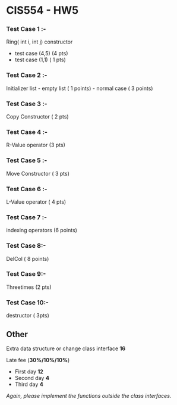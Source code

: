 # CIS554 - HW5

### Test Case 1 :- 
Ring( int i, int j) constructor

- test case (4,5) (4 pts)
- test case (1,1) ( 1 pts)
    
### Test Case 2 :-
Initializer list 
	- empty list ( 1 points)
	- normal case ( 3  points)
  
### Test Case 3 :- 
Copy Constructor ( 2 pts)

### Test Case 4 :-
R-Value operator (3 pts)

### Test Case 5 :-
Move Constructor ( 3 pts)

### Test Case 6 :-
L-Value operator ( 4 pts)

### Test Case 7 :-
indexing operators (6 points)

### Test Case 8:- 
DelCol ( 8 points)

### Test Case 9:-
Threetimes (2 pts)

### Test Case 10:-
destructor ( 3pts)



## Other

Extra data structure or change class interface **16**

Late fee (**30%/10%/10%**)

- First day **12**
- Second day **4**
- Third day **4**

*Again, please implement the functions outside the class interfaces.*
